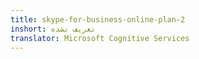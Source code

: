 ```yaml
---
title: skype-for-business-online-plan-2
inshort: تعریف نشده
translator: Microsoft Cognitive Services
---
```




